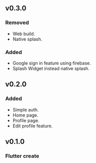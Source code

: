 ## v0.3.0

### Removed

- Web build.
- Native splash.

### Added

- Google sign in feature using firebase.
- Splash Widget instead native splash.

## v0.2.0

### Added

- Simple auth.
- Home page.
- Profile page.
- Edit profile feature.

## v0.1.0

### Flutter create
